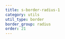 ```yaml
---
title: s-border-radius-1
category: utils
util_type: border
border_group: radius
order: 21
---
```

<span class="s-border-radius-1"></span>